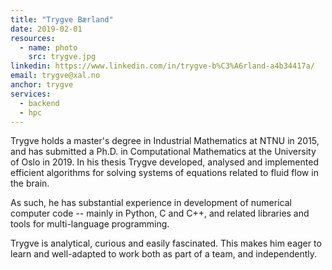 ```yaml
---
title: "Trygve Bærland"
date: 2019-02-01
resources:
  - name: photo
    src: trygve.jpg
linkedin: https://www.linkedin.com/in/trygve-b%C3%A6rland-a4b34417a/
email: trygve@xal.no
anchor: trygve
services:
  - backend
  - hpc
---
```


Trygve holds a master's degree in Industrial Mathematics at NTNU in 2015, and
has submitted a Ph.D. in Computational Mathematics at the University of Oslo in
2019. In his thesis Trygve developed, analysed and implemented efficient
algorithms for solving systems of equations related to fluid flow in the brain.

<!--more-->

As such, he has substantial experience in development of numerical computer
code -- mainly in Python, C and C++, and related libraries and tools for
multi-language programming.

Trygve is analytical, curious and easily fascinated. This makes him eager to
learn and well-adapted to work both as part of a team, and independently.

